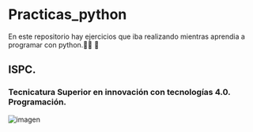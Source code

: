 # Practicas_python
En este repositorio hay ejercicios que iba realizando mientras aprendia a programar con python.:man_student: :muscle: 

## ISPC. 
### Tecnicatura Superior en innovación con tecnologías 4.0. Programación.

 


![imagen](https://user-images.githubusercontent.com/106201537/182009596-39a4b39c-7860-44a2-a818-4a00b79024a6.png)
